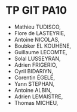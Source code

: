 ﻿# TP GIT PA10

- Mathieu TUDISCO,
- Flore de LASTEYRIE,
- Antoine NICOLAS,
- Boubker EL KOUHENE,
- Guillaume LECOMTE,
- Solal LUSSEYRAN,
- Adrien FRIGERIO,
- Cyril BIDARIYN,
- Corentin ÉGELÉ,
- Yann STEPHAN,
- Antoine ALBIN,
- Adrien LEMAISTRE,
- Thomas MICHEU,